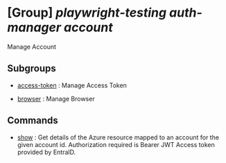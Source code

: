 # [Group] _playwright-testing auth-manager account_

Manage Account

## Subgroups

- [access-token](/Commands/playwright-testing/auth-manager/account/access-token/readme.md)
: Manage Access Token

- [browser](/Commands/playwright-testing/auth-manager/account/browser/readme.md)
: Manage Browser

## Commands

- [show](/Commands/playwright-testing/auth-manager/account/_show.md)
: Get details of the Azure resource mapped to an account for the given account id. Authorization required is Bearer JWT Access token provided by EntraID.
